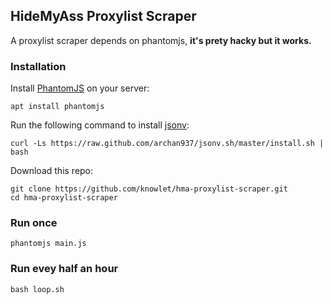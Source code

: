 ## HideMyAss Proxylist Scraper

A proxylist scraper depends on phantomjs, **it's prety hacky but it works.**

### Installation

Install [PhantomJS](http://phantomjs.org/download.html) on your server:

	apt install phantomjs

Run the following command to install [jsonv](https://gist.github.com/julionc/7476620):

	curl -Ls https://raw.github.com/archan937/jsonv.sh/master/install.sh | bash

Download this repo:

	git clone https://github.com/knowlet/hma-proxylist-scraper.git
	cd hma-proxylist-scraper

### Run once

	phantomjs main.js
	
### Run evey half an hour

	bash loop.sh


	
	

